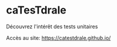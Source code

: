 # caTesTdrale

Découvrez l'intérêt des tests unitaires

Accès au site: https://catestdrale.github.io/
